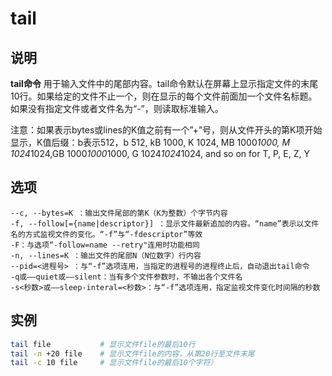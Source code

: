 # **tail**

## 说明

**tail命令** 用于输入文件中的尾部内容。tail命令默认在屏幕上显示指定文件的末尾10行。如果给定的文件不止一个，则在显示的每个文件前面加一个文件名标题。如果没有指定文件或者文件名为“-”，则读取标准输入。

注意：如果表示bytes或lines的K值之前有一个”+”号，则从文件开头的第K项开始显示，K值后缀：b表示512，b 512, kB 1000, K 1024, MB 1000*1000, M 1024*1024,GB 1000*1000*1000, G 1024*1024*1024, and so on for T, P, E, Z, Y

## 选项

```info
--c, --bytes=K ：输出文件尾部的第K（K为整数）个字节内容
-f, --follow[={name|descriptor}] ：显示文件最新追加的内容。“name”表示以文件名的方式监视文件的变化。“-f”与“-fdescriptor”等效
-F：与选项“-follow=name --retry"连用时功能相同
-n, --lines=K ：输出文件的尾部N（N位数字）行内容
--pid=<进程号> ：与“-f”选项连用，当指定的进程号的进程终止后，自动退出tail命令
-q或——quiet或——silent：当有多个文件参数时，不输出各个文件名
-s<秒数>或——sleep-interal=<秒数>：与“-f”选项连用，指定监视文件变化时间隔的秒数
```

## 实例

```sh
tail file           # 显示文件file的最后10行
tail -n +20 file    # 显示文件file的内容，从第20行至文件末尾
tail -c 10 file     # 显示文件file的最后10个字符）
```
